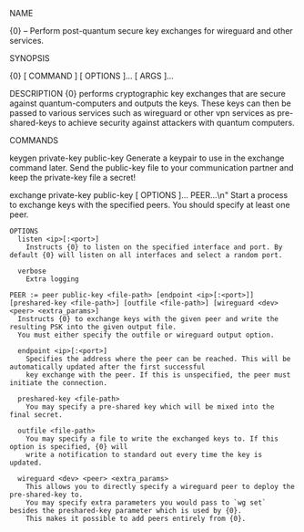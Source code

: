 NAME

  {0} – Perform post-quantum secure key exchanges for wireguard and other services.

SYNOPSIS

  {0} [ COMMAND ] [ OPTIONS ]... [ ARGS ]...

DESCRIPTION
  {0} performs cryptographic key exchanges that are secure against quantum-computers and outputs the keys.
  These keys can then be passed to various services such as wireguard or other vpn services
  as pre-shared-keys to achieve security against attackers with quantum computers.

COMMANDS
  
  keygen private-key <file-path> public-key <file-path>
    Generate a keypair to use in the exchange command later. Send the public-key file to your communication partner
    and keep the private-key file a secret!
  
  exchange private-key <file-path> public-key <file-path> [ OPTIONS ]... PEER...\n"
    Start a process to exchange keys with the specified peers. You should specify at least one peer.

    OPTIONS
      listen <ip>[:<port>]
        Instructs {0} to listen on the specified interface and port. By default {0} will listen on all interfaces and select a random port.

      verbose
        Extra logging

    PEER := peer public-key <file-path> [endpoint <ip>[:<port>]] [preshared-key <file-path>] [outfile <file-path>] [wireguard <dev> <peer> <extra_params>]
      Instructs {0} to exchange keys with the given peer and write the resulting PSK into the given output file.
      You must either specify the outfile or wireguard output option.

      endpoint <ip>[:<port>]
        Specifies the address where the peer can be reached. This will be automatically updated after the first successful
        key exchange with the peer. If this is unspecified, the peer must initiate the connection.

      preshared-key <file-path>
        You may specify a pre-shared key which will be mixed into the final secret.

      outfile <file-path>
        You may specify a file to write the exchanged keys to. If this option is specified, {0} will
        write a notification to standard out every time the key is updated.

      wireguard <dev> <peer> <extra_params>
        This allows you to directly specify a wireguard peer to deploy the pre-shared-key to.
        You may specify extra parameters you would pass to `wg set` besides the preshared-key parameter which is used by {0}.
        This makes it possible to add peers entirely from {0}.
